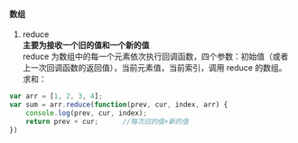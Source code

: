 #### 数组
1. reduce   
**主要为接收一个旧的值和一个新的值**   
reduce 为数组中的每一个元素依次执行回调函数，四个参数：初始值（或者上一次回调函数的返回值），当前元素值，当前索引，调用 reduce 的数组。     
求和：   
```js  
var arr = [1, 2, 3, 4];
var sum = arr.reduce(function(prev, cur, index, arr) {
    console.log(prev, cur, index);
    return prev + cur;      //每次旧的值+新的值
})
```